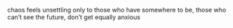 chaos feels unsettling only to those who have somewhere to be, those who can’t see the future, don’t get equally anxious